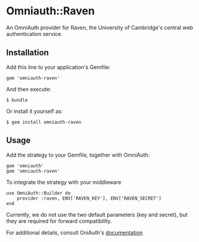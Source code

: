 # Omniauth::Raven

An OmniAuth provider for Raven, the University of Cambridge's 
central web authentication service.

## Installation

Add this line to your application's Gemfile:

    gem 'omniauth-raven'

And then execute:

    $ bundle

Or install it yourself as:

    $ gem install omniauth-raven

## Usage

Add the strategy to your Gemfile, together with OmniAuth:
```
gem 'omniauth'
gem 'omniauth-raven'
```

To integrate the strategy with your middleware
```
use OmniAuth::Builder do
    provider :raven, ENV['RAVEN_KEY'], ENV['RAVEN_SECRET']
end
```
Currently, we do not use the two default parameters (key and secret),
but they are required for forward compatibility.

For additional details, consult OniAuth's [documentation](https://github.com/intridea/omniauth/wiki)